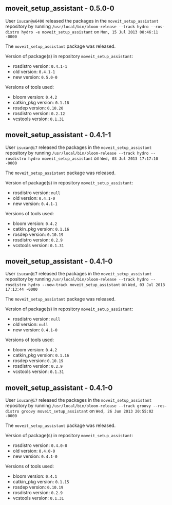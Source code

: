 ## moveit_setup_assistant - 0.5.0-0

User `isucan@e6400` released the packages in the `moveit_setup_assistant` repository by running `/usr/local/bin/bloom-release --track hydro --ros-distro hydro -e moveit_setup_assistant` on `Mon, 15 Jul 2013 08:46:11 -0000`

The `moveit_setup_assistant` package was released.

Version of package(s) in repository `moveit_setup_assistant`:
- rosdistro version: `0.4.1-1`
- old version: `0.4.1-1`
- new version: `0.5.0-0`

Versions of tools used:
- bloom version: `0.4.2`
- catkin_pkg version: `0.1.18`
- rosdep version: `0.10.20`
- rosdistro version: `0.2.12`
- vcstools version: `0.1.31`


## moveit_setup_assistant - 0.4.1-1

User `isucan@i7` released the packages in the `moveit_setup_assistant` repository by running `/usr/local/bin/bloom-release --track hydro --rosdistro hydro moveit_setup_assistant` on `Wed, 03 Jul 2013 17:17:10 -0000`

The `moveit_setup_assistant` package was released.

Version of package(s) in repository `moveit_setup_assistant`:
- rosdistro version: `null`
- old version: `0.4.1-0`
- new version: `0.4.1-1`

Versions of tools used:
- bloom version: `0.4.2`
- catkin_pkg version: `0.1.16`
- rosdep version: `0.10.19`
- rosdistro version: `0.2.9`
- vcstools version: `0.1.31`


## moveit_setup_assistant - 0.4.1-0

User `isucan@i7` released the packages in the `moveit_setup_assistant` repository by running `/usr/local/bin/bloom-release --track hydro --rosdistro hydro --new-track moveit_setup_assistant` on `Wed, 03 Jul 2013 17:13:44 -0000`

The `moveit_setup_assistant` package was released.

Version of package(s) in repository `moveit_setup_assistant`:
- rosdistro version: `null`
- old version: `null`
- new version: `0.4.1-0`

Versions of tools used:
- bloom version: `0.4.2`
- catkin_pkg version: `0.1.16`
- rosdep version: `0.10.19`
- rosdistro version: `0.2.9`
- vcstools version: `0.1.31`


## moveit_setup_assistant - 0.4.1-0

User `isucan@i7` released the packages in the `moveit_setup_assistant` repository by running `/usr/local/bin/bloom-release --track groovy --ros-distro groovy moveit_setup_assistant` on `Wed, 26 Jun 2013 20:55:02 -0000`

The `moveit_setup_assistant` package was released.

Version of package(s) in repository `moveit_setup_assistant`:
- rosdistro version: `0.4.0-0`
- old version: `0.4.0-0`
- new version: `0.4.1-0`

Versions of tools used:
- bloom version: `0.4.1`
- catkin_pkg version: `0.1.15`
- rosdep version: `0.10.19`
- rosdistro version: `0.2.9`
- vcstools version: `0.1.31`


